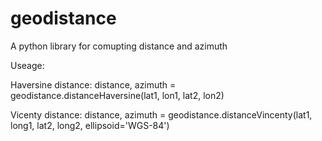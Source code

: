 # geodistance
A python library for comupting distance and azimuth

Useage:

Haversine distance:
distance, azimuth = geodistance.distanceHaversine(lat1, lon1, lat2, lon2)

Vicenty distance:
distance, azimuth = geodistance.distanceVincenty(lat1, long1, lat2, long2, ellipsoid='WGS-84')
